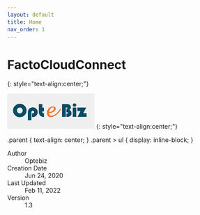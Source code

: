 ```yaml
---
layout: default
title: Home
nav_order: 1
---
```

# **FactoCloudConnect**
{: style="text-align:center;"}

![](./assets/images/optebiz-logo.png)
{: style="text-align:center;"} 

.parent {
  text-align: center;
}
.parent > ul {
  display: inline-block;
}
<div class="parent">
<dl>
  <dt>Author</dt>
  <dd>Optebiz</dd>
  <dt>Creation Date</dt>
  <dd>Jun 24, 2020</dd>
  <dt>Last Updated</dt>
  <dd>Feb 11, 2022</dd>
  <dt>Version</dt>
  <dd>1.3</dd>
</dl>
</div>


